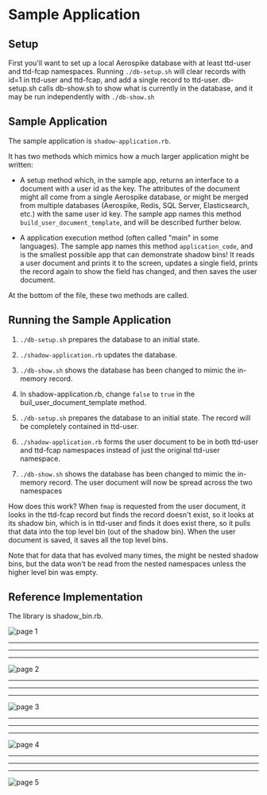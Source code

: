 

# Sample Application

## Setup

First you'll want to set up a local Aerospike database with at least ttd-user and
ttd-fcap namespaces. Running `./db-setup.sh` will clear records with id=1 in ttd-user
and ttd-fcap, and add a single record to ttd-user. db-setup.sh calls db-show.sh to
show what is currently in the database, and it may be run independently with `./db-show.sh`

## Sample Application

The sample application is `shadow-application.rb`.

It has two methods which mimics how a much larger application might be written:

- A setup method which, in the sample app, returns an interface to a document
with a user id as the key. The attributes of the document might all come from
a single Aerospike database, or might be merged from multiple databases (Aerospike,
Redis, SQL Server, Elasticsearch, etc.) with the same user id key.
The sample app names this method `build_user_document_template`, and will be
described further below.

- A application execution method (often called "main" in some languages).
The sample app names this method `application_code`, and is the smallest possible
app that can demonstrate shadow bins! It reads a user document and prints it to the
screen, updates a single field, prints the record again to show the field has changed,
and then saves the user document.

At the bottom of the file, these two methods are called.

## Running the Sample Application

1. `./db-setup.sh` prepares the database to an initial state.
2. `./shadow-application.rb` updates the database.
3. `./db-show.sh` shows the database has been changed to mimic the in-memory record.

4. In shadow-application.rb, change `false` to `true` in the buil_user_document_template
method.
5. `./db-setup.sh` prepares the database to an initial state. The record will be
completely contained in ttd-user.
6. `./shadow-application.rb` forms the user document to be in both ttd-user and ttd-fcap namespaces instead of just the original ttd-user namespace.
7. `./db-show.sh` shows the database has been changed to mimic the in-memory record. The
user document will now be spread across the two namespaces

How does this work? When `fmap` is requested from the user document, it looks in the
ttd-fcap record but finds the record doesn't exist, so it looks at its shadow bin,
which is in ttd-user and finds it does exist there, so it pulls that data into
the top level bin (out of the shadow bin). When the user document is saved,
it saves all the top level bins.

Note that for data that has evolved many times, the might be nested shadow bins,
but the data won't be read from the nested namespaces unless the higher level
bin was empty.

## Reference Implementation

The library is shadow_bin.rb.

![page 1](docs/page1.png)

---
---
---

![page 2](docs/page2.png)

---
---
---

![page 3](docs/page3.png)

---
---
---

![page 4](docs/page4.png)

---
---
---

![page 5](docs/page5.png)


